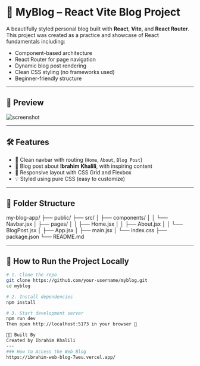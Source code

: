 # 🚀 MyBlog – React Vite Blog Project

A beautifully styled personal blog built with **React**, **Vite**, and **React Router**.  
This project was created as a practice and showcase of React fundamentals including:

- Component-based architecture  
- React Router for page navigation  
- Dynamic blog post rendering  
- Clean CSS styling (no frameworks used)  
- Beginner-friendly structure

---

## 📸 Preview

![screenshot](./preview.png) <!-- optional, you can add one later -->

---

## 🛠️ Features

- 🔗 Clean navbar with routing (`Home`, `About`, `Blog Post`)
- 📄 Blog post about **Ibrahim Khalili**, with inspiring content
- 📱 Responsive layout with CSS Grid and Flexbox
- 💡 Styled using pure CSS (easy to customize)

---

## 📂 Folder Structure

my-blog-app/
├── public/
├── src/
│ ├── components/
│ │ └── Navbar.jsx
│ ├── pages/
│ │ ├── Home.jsx
│ │ ├── About.jsx
│ │ └── BlogPost.jsx
│ ├── App.jsx
│ ├── main.jsx
│ └── index.css
├── package.json
└── README.md


---

## 🧪 How to Run the Project Locally

```bash
# 1. Clone the repo
git clone https://github.com/your-username/myblog.git
cd myblog

# 2. Install dependencies
npm install

# 3. Start development server
npm run dev
Then open http://localhost:5173 in your browser 🚀

👨‍💻 Built By
Created by Ibrahim Khalili
---
### How to Access the Web Blog
https://ibrahim-web-blog-7weu.vercel.app/
